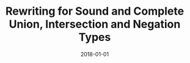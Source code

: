 ---
draft: false
date: 2018-01-01
type: "conference"
title: "Rewriting for Sound and Complete Union, Intersection and Negation Types"
authors: "David J. Pearce"
booktitle: "Proceedings of the Conference on Generative Programming: Concepts & Experience (GPCE)"
pages: "117--130"
year: "2018"
copyright: "ACM Press"
DOI: "10.1145/3170492.3136042"
preprint: "Pea18_GPCE_preprint.pdf"
slides: "Pea18_GPCE_slides.pdf"
website: "http://conf.researchr.org/track/gpce-2017/gpce-2017-GPCE-2017"
---